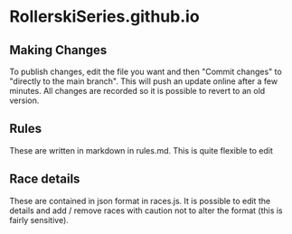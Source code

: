 # RollerskiSeries.github.io

## Making Changes
To publish changes, edit the file you want and then "Commit changes" to "directly to the main branch". This will push an update online after a few minutes. All changes are recorded so it is possible to revert to an old version. 

## Rules
These are written in markdown in rules.md. This is quite flexible to edit

## Race details
These are contained in json format in races.js. It is possible to edit the details and add / remove races with caution not to alter the format (this is fairly sensitive).
